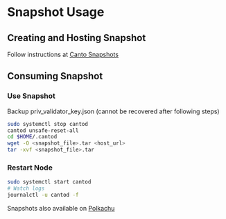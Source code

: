 # Snapshot Usage

## Creating and Hosting Snapshot
Follow instructions at [Canto Snapshots](https://github.com/SiddarthVijay/cosmos-snapshots/tree/patch/canto)

## Consuming Snapshot

### Use Snapshot
Backup priv_validator_key.json (cannot be recovered after following steps)

```bash
sudo systemctl stop cantod
cantod unsafe-reset-all
cd $HOME/.cantod
wget -O <snapshot_file>.tar <host_url>
tar -xvf <snapshot_file>.tar 
```

### Restart Node
```bash
sudo systemctl start cantod
# Watch logs
journalctl -u cantod -f
```

Snapshots also available on [Polkachu](https://polkachu.com/tendermint_snapshots/canto)
